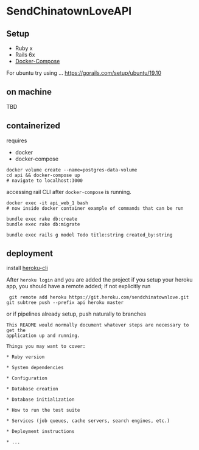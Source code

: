 
# SendChinatownLoveAPI



## Setup
- Ruby x 
- Rails 6x 
- [Docker-Compose](https://docs.docker.com/compose/install/)


For ubuntu try using ... 
https://gorails.com/setup/ubuntu/19.10

## on machine

TBD 


## containerized
requires
- docker
- docker-compose

```
docker volume create --name=postgres-data-volume
cd api && docker-compose up
# navigate to localhost:3000
```
accessing rail CLI after `docker-compose` is running.

```
docker exec -it api_web_1 bash
# now inside docker container example of commands that can be run

bundle exec rake db:create
bundle exec rake db:migrate

bundle exec rails g model Todo title:string created_by:string
```


## deployment 

install [heroku-cli](https://devcenter.heroku.com/articles/heroku-cli)

After `heroku login` and you are added the project
if you setup your heroku app, you should have a remote added; if not explicitly run 

`
git remote add heroku https://git.heroku.com/sendchinatownlove.git` 
`git subtree push --prefix api heroku master`

or if pipelines already setup, push naturally to branches



```
This README would normally document whatever steps are necessary to get the
application up and running.

Things you may want to cover:

* Ruby version

* System dependencies

* Configuration

* Database creation

* Database initialization

* How to run the test suite

* Services (job queues, cache servers, search engines, etc.)

* Deployment instructions

* ...

```